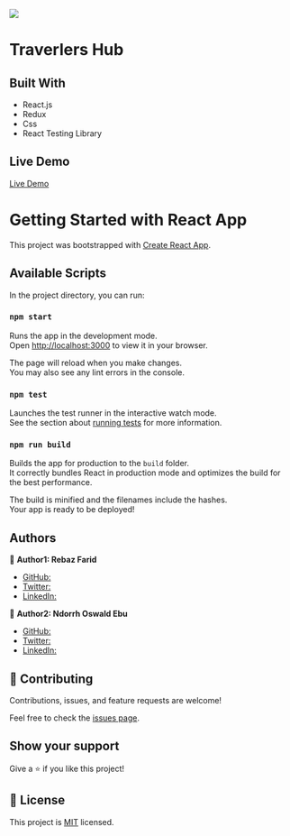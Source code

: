 ![](https://img.shields.io/badge/Microverse-blueviolet)

# Traverlers Hub

## Built With
- React.js
- Redux
- Css
- React Testing Library
## Live Demo

[Live Demo](https://rebaz36.github.io/SpaceTravelers-React_Redux/)

# Getting Started with React App

This project was bootstrapped with [Create React App](https://github.com/facebook/create-react-app).

## Available Scripts

In the project directory, you can run:

### `npm start`

Runs the app in the development mode.\
Open [http://localhost:3000](http://localhost:3000) to view it in your browser.

The page will reload when you make changes.\
You may also see any lint errors in the console.

### `npm test`

Launches the test runner in the interactive watch mode.\
See the section about [running tests](https://facebook.github.io/create-react-app/docs/running-tests) for more information.

### `npm run build`

Builds the app for production to the `build` folder.\
It correctly bundles React in production mode and optimizes the build for the best performance.

The build is minified and the filenames include the hashes.\
Your app is ready to be deployed!

## Authors

👤 **Author1: Rebaz Farid**

- [GitHub: ](https://github.com/rebaz36)
- [Twitter:](https://twitter.com/rebaz415)
- [LinkedIn:](https://www.linkedin.com/in/rebazf/)

👤 **Author2: Ndorrh Oswald Ebu**

- [GitHub:](https://github.com/ndorrh)
- [Twitter:](https://twitter.com/NdorrhEbu)
- [LinkedIn:](https://www.linkedin.com/in/ndorrh-oswald-ebu-82ab02236/)

## 🤝 Contributing

Contributions, issues, and feature requests are welcome!

Feel free to check the [issues page](../../issues/).

## Show your support

Give a ⭐️ if you like this project!

## 📝 License

This project is [MIT](./LICENSE) licensed.
